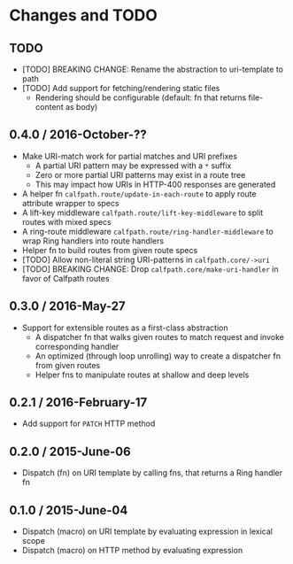 # Changes and TODO


## TODO

* [TODO] BREAKING CHANGE: Rename the abstraction to uri-template to path
* [TODO] Add support for fetching/rendering static files
  * Rendering should be configurable (default: fn that returns file-content as body)


## 0.4.0 / 2016-October-??

* Make URI-match work for partial matches and URI prefixes
  * A partial URI pattern may be expressed with a `*` suffix
  * Zero or more partial URI patterns may exist in a route tree
  * This may impact how URIs in HTTP-400 responses are generated
* A helper fn `calfpath.route/update-in-each-route` to apply route attribute wrapper to specs
* A lift-key middleware `calfpath.route/lift-key-middleware` to split routes with mixed specs
* A ring-route middleware `calfpath.route/ring-handler-middleware` to wrap Ring handlers into route handlers
* Helper fn to build routes from given route specs
* [TODO] Allow non-literal string URI-patterns in `calfpath.core/->uri`
* [TODO] BREAKING CHANGE: Drop `calfpath.core/make-uri-handler` in favor of Calfpath routes


## 0.3.0 / 2016-May-27

* Support for extensible routes as a first-class abstraction
  * A dispatcher fn that walks given routes to match request and invoke corresponding handler
  * An optimized (through loop unrolling) way to create a dispatcher fn from given routes
  * Helper fns to manipulate routes at shallow and deep levels


## 0.2.1 / 2016-February-17

* Add support for `PATCH` HTTP method


## 0.2.0 / 2015-June-06

* Dispatch (fn) on URI template by calling fns, that returns a Ring handler fn


## 0.1.0 / 2015-June-04

* Dispatch (macro) on URI template by evaluating expression in lexical scope
* Dispatch (macro) on HTTP method by evaluating expression
